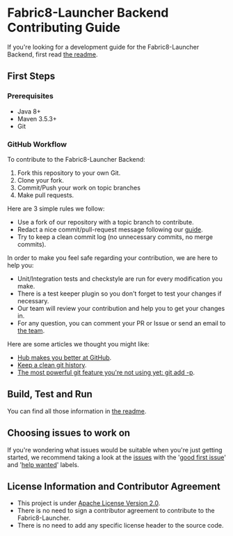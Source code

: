 # Fabric8-Launcher Backend Contributing Guide

If you're looking for a development guide for the Fabric8-Launcher Backend, first read [the readme](./README.md).

## First Steps

### Prerequisites

* Java 8+
* Maven 3.5.3+
* Git

### GitHub Workflow

To contribute to the Fabric8-Launcher Backend:

1. Fork this repository to your own Git.
2. Clone your fork.
3. Commit/Push your work on topic branches
4. Make pull requests.

Here are 3 simple rules we follow:
- Use a fork of our repository with a topic branch to contribute.
- Redact a nice commit/pull-request message following our [guide](./COMMIT_MSG.md).
- Try to keep a clean commit log (no unnecessary commits, no merge commits).

In order to make you feel safe regarding your contribution, we are here to help you:
 - Unit/Integration tests and checkstyle are run for every modification you make.
 - There is a test keeper plugin so you don't forget to test your changes if necessary.
 - Our team will review your contribution and help you to get your changes in.
 - For any question, you can comment your PR or Issue or send an email to [the team](mailto:fabric8-launcher@googlegroups.com).

Here are some articles we thought you might like:
- [Hub makes you better at GitHub](https://hub.github.com/).
- [Keep a clean git history](https://git-scm.com/book/en/v2/Git-Tools-Rewriting-History).
- [The most powerful git feature you're not using yet: git add -p](https://nuclearsquid.com/writings/git-add/).

## Build, Test and Run

You can find all those information in [the readme](./README.md#build-and-run-the-application).

## Choosing issues to work on

If you're wondering what issues would be suitable when you're just getting started, we recommend taking a look at the [issues](https://github.com/fabric8-launcher/launcher-backend/issues) with the '[good first issue](https://github.com/fabric8-launcher/launcher-backend/labels/good%20first%20issue)' and '[help wanted](https://github.com/fabric8-launcher/launcher-backend/labels/help%20wanted)' labels.

## License Information and Contributor Agreement

* This project is under [Apache License Version 2.0](./LICENSE).
* There is no need to sign a contributor agreement to contribute to the Fabric8-Launcher.
* There is no need to add any specific license header to the source code.

